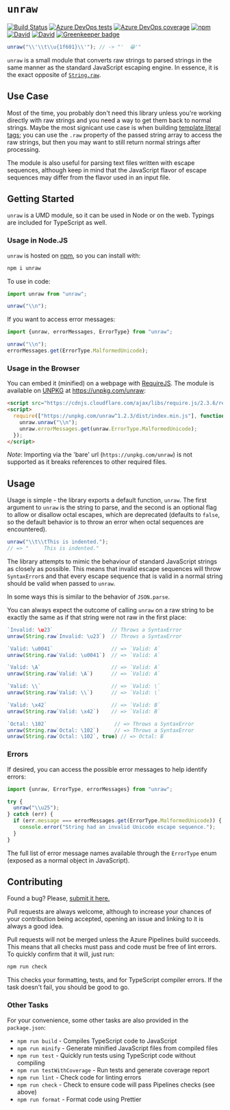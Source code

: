 # `unraw`

[![Build Status](https://dev.azure.com/iansan5653/unraw/_apis/build/status/iansan5653.unraw?branchName=master)](https://dev.azure.com/iansan5653/unraw/_build/latest?definitionId=3&branchName=master)
[![Azure DevOps tests](https://img.shields.io/azure-devops/tests/iansan5653/unraw/3?compact_message)](https://dev.azure.com/iansan5653/unraw/_build/latest?definitionId=3&branchName=master)
[![Azure DevOps coverage](https://img.shields.io/azure-devops/coverage/iansan5653/unraw/3)](https://dev.azure.com/iansan5653/unraw/_build/latest?definitionId=3&branchName=master)
[![npm](https://img.shields.io/npm/v/unraw)](https://www.npmjs.com/package/unraw)
[![David](https://david-dm.org/iansan5653/unraw.svg)](https://david-dm.org/iansan5653/unraw)
[![David](https://david-dm.org/iansan5653/unraw/dev-status.svg)](https://david-dm.org/iansan5653/unraw?type=dev) [![Greenkeeper badge](https://badges.greenkeeper.io/iansan5653/unraw.svg)](https://greenkeeper.io/)

```ts
unraw("\\'\\t\\u{1f601}\\'"); // -> "'	😁'"
```

`unraw` is a small module that converts raw strings to parsed strings in the same
manner as the standard JavaScript escaping engine. In essence, it is the exact
opposite of
[`String.raw`](https://developer.mozilla.org/en-US/docs/Web/JavaScript/Reference/Global_Objects/String/raw).

## Use Case

Most of the time, you probably don't need this library unless you're working
directly with raw strings and you need a way to get them back to normal strings.
Maybe the most signicant use case is when building
[template literal tags](https://developer.mozilla.org/en-US/docs/Web/JavaScript/Reference/Template_literals#Tagged_templates);
you can use the `.raw` property of the passed string array to access the raw
strings, but then you may want to still return normal strings after processing.

The module is also useful for parsing text files written with escape sequences,
although keep in mind that the JavaScript flavor of escape sequences may differ
from the flavor used in an input file.

## Getting Started

`unraw` is a UMD module, so it can be used in Node or on the web. Typings are
included for TypeScript as well.

### Usage in Node.JS

`unraw` is hosted on [npm](https://www.npmjs.com/unraw), so you can install
with:

```bash
npm i unraw
```

To use in code:

```js
import unraw from "unraw";

unraw("\\n");
```

If you want to access error messages:

```js
import {unraw, errorMessages, ErrorType} from "unraw";

unraw("\\n");
errorMessages.get(ErrorType.MalformedUnicode);
```

### Usage in the Browser

You can embed it (minified) on a webpage with
[RequireJS](https://requirejs.org/). The module is available on
[UNPKG](https://unpkg.com) at https://unpkg.com/unraw:

```html
<script src="https://cdnjs.cloudflare.com/ajax/libs/require.js/2.3.6/require.min.js"></script>
<script>
  require(["https://unpkg.com/unraw^1.2.3/dist/index.min.js"], function(unraw) {
    unraw.unraw("\\n");
    unraw.errorMessages.get(unraw.ErrorType.MalformedUnicode);
  });
</script>
```

_Note_: Importing via the 'bare' url (`https://unpkg.com/unraw`) is not
supported as it breaks references to other required files.

## Usage

Usage is simple - the library exports a default function, `unraw`. The first
argument to `unraw` is the string to parse, and the second is an optional flag
to allow or disallow octal escapes, which are deprecated (defaults to
`false`, so the default behavior is to throw an error when octal sequences
are encountered).

```js
unraw("\\t\\tThis is indented.");
// => "		This is indented."
```

The library attempts to mimic the behaviour of standard JavaScript strings as
closely as possible. This means that invalid escape sequences will throw
`SyntaxError`s and that every escape sequence that is valid in a normal string
should be valid when passed to `unraw`.

In some ways this is similar to the behavior of `JSON.parse`.

You can always expect the outcome of calling `unraw` on a raw string to be
exactly the same as if that string were not raw in the first place:

```js
`Invalid: \u23`                   // Throws a SyntaxError
unraw(String.raw`Invalid: \u23`)  // Throws a SyntaxError

`Valid: \u0041`                   // => `Valid: A`
unraw(String.raw`Valid: \u0041`)  // => `Valid: A`

`Valid: \A`                       // => `Valid: A`
unraw(String.raw`Valid: \A`)      // => `Valid: A`

`Valid: \\`                       // => `Valid: \`
unraw(String.raw`Valid: \\`)      // => `Valid: \`

`Valid: \x42`                     // => `Valid: B`
unraw(String.raw`Valid: \x42`)    // => `Valid: B`

`Octal: \102`                      // => Throws a SyntaxError
unraw(String.raw`Octal: \102`)     // => Throws a SyntaxError
unraw(String.raw`Octal: \102`, true) // => Octal: B
```

### Errors

If desired, you can access the possible error messages to help identify errors:

```ts
import {unraw, ErrorType, errorMessages} from "unraw";

try {
  unraw("\\u25");
} catch (err) {
  if (err.message === errorMessages.get(ErrorType.MalformedUnicode)) {
    console.error("String had an invalid Unicode escape sequence.");
  }
}
```

The full list of error message names available through the `ErrorType` enum
(exposed as a normal object in JavaScript).

## Contributing

Found a bug? Please,
[submit it here.](https://github.com/iansan5653/unraw/issues)

Pull requests are always welcome, although to increase your chances of your
contribution being accepted, opening an issue and linking to it is always a
good idea.

Pull requests will not be merged unless the Azure Pipelines build succeeds.
This means that all checks must pass and code must be free of lint errors. To
quickly confirm that it will, just run:

```bash
npm run check
```

This checks your formatting, tests, and for TypeScript compiler errors. If the
task doesn't fail, you should be good to go.

### Other Tasks

For your convenience, some other tasks are also provided in the `package.json`:

- `npm run build` - Compiles TypeScript code to JavaScript
- `npm run minify` - Generate minified JavaScript files from compiled files
- `npm run test` - Quickly run tests using TypeScript code without compiling
- `npm run testWithCoverage` - Run tests and generate coverage report
- `npm run lint` - Check code for linting errors
- `npm run check` - Check to ensure code will pass Pipelines checks (see above)
- `npm run format` - Format code using Prettier
